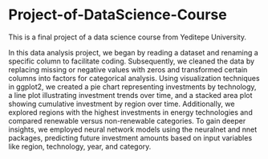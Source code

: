 # Project-of-DataScience-Course
This is a final project of a data science course from Yeditepe University.

In this data analysis project, we began by reading a dataset and renaming a specific column to facilitate coding. Subsequently, we cleaned the data by replacing missing or negative values with zeros and transformed certain columns into factors for categorical analysis. Using visualization techniques in ggplot2, we created a pie chart representing investments by technology, a line plot illustrating investment trends over time, and a stacked area plot showing cumulative investment by region over time. Additionally, we explored regions with the highest investments in energy technologies and compared renewable versus non-renewable categories. To gain deeper insights, we employed neural network models using the neuralnet and nnet packages, predicting future investment amounts based on input variables like region, technology, year, and category.
